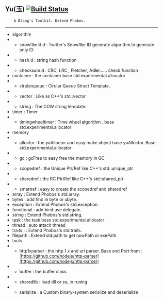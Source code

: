 Yu(玉)
[![Build Status](https://travis-ci.org/dushibaiyu/yu.svg?branch=master)](https://travis-ci.org/dushibaiyu/yu)
---------------------------------
        A Dlang's Toolkit. Extend Phobos.

------------------------------

* algorithm
* * snowflkeId.d : Twitter's Snowflke ID generate algorithm.to generate only ID
* * hash.d : string hash function
* * checksum.d : CRC, LRC , Fletcher, Adler...... check function
* container : the container base std.experimental.allocator
* * cirularqueue : Cirular Queue Struct Template.
* * vector : Like as C++'s std::vector
* * string :  The COW string template.
* timer :  Timer
* * timingwheeltimer :  Time wheel algorithm . base std.experimental.allocator
* memory
* * alloctor : the yuAlloctor and easy make object base yuAlloctor. Base  std.experimental.allocator
* * gc :  gcFree to easy free the memory in GC
* * scopedref :  the Unique Ptr/Ref like C++'s  std::unique_ptr.
* * sharedref : the RC Ptr/Ref like C++'s std::shared_ptr
* * smartref : easy to create the scopedref and sharedref
* array : Extend Phobos's std.array.
* bytes : add find in byte or ubyte.
* exception : Extend Phobos's std.exception.
* functional :  add bind use delegate.
* string : Extend Phobos's std.string.
* task : the task base  std.experimental.allocator
* thread :  auto attach thread
* traits : : Extend Phobos's std.traits.
* filepath : Extend std.path to get nowPath or exePath
* tools
* * http1xparser :  the http 1.x and url parser. Base and Port from : [https://github.com/nodejs/http-parser](https://github.com/nodejs/http-parser)
* * buffer : the buffer class.
* * sharedlib : load dll or so, in runing
* * serialize : a Custom binary-system serialize and deserialize

